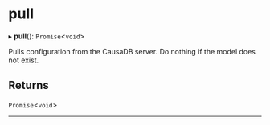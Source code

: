 # pull


▸ **pull**(): `Promise`\<`void`\>

Pulls configuration from the CausaDB server. Do nothing if the model does not exist.

## Returns

`Promise`\<`void`\>

___
